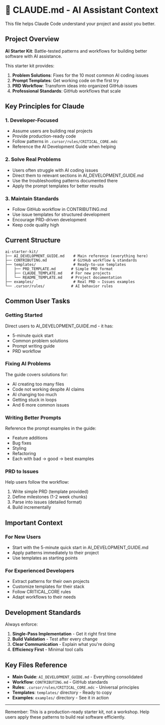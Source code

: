 # 🤖 CLAUDE.md - AI Assistant Context

This file helps Claude Code understand your project and assist you better.

## Project Overview

**AI Starter Kit**: Battle-tested patterns and workflows for building better software with AI assistance.

This starter kit provides:
1. **Problem Solutions**: Fixes for the 10 most common AI coding issues
2. **Prompt Templates**: Get working code on the first try
3. **PRD Workflow**: Transform ideas into organized GitHub issues
4. **Professional Standards**: GitHub workflows that scale

## Key Principles for Claude

### 1. Developer-Focused
- Assume users are building real projects
- Provide production-ready code
- Follow patterns in `.cursor/rules/CRITICAL_CORE.mdc`
- Reference the AI Development Guide when helping

### 2. Solve Real Problems
- Users often struggle with AI coding issues
- Direct them to relevant sections in AI_DEVELOPMENT_GUIDE.md
- Use the troubleshooting patterns documented there
- Apply the prompt templates for better results

### 3. Maintain Standards
- Follow GitHub workflow in CONTRIBUTING.md
- Use issue templates for structured development
- Encourage PRD-driven development
- Keep code quality high

## Current Structure
```
ai-starter-kit/
├── AI_DEVELOPMENT_GUIDE.md    # Main reference (everything here)
├── CONTRIBUTING.md            # GitHub workflow & standards
├── templates/                 # Ready-to-use templates
│   ├── PRD_TEMPLATE.md       # Simple PRD format
│   ├── CLAUDE_TEMPLATE.md    # For new projects
│   └── README_TEMPLATE.md    # Project documentation
├── examples/                  # Real PRD → Issues examples
└── .cursor/rules/            # AI behavior rules
```

## Common User Tasks

### Getting Started
Direct users to AI_DEVELOPMENT_GUIDE.md - it has:
- 5-minute quick start
- Common problem solutions
- Prompt writing guide
- PRD workflow

### Fixing AI Problems
The guide covers solutions for:
- AI creating too many files
- Code not working despite AI claims
- AI changing too much
- Getting stuck in loops
- And 6 more common issues

### Writing Better Prompts
Reference the prompt examples in the guide:
- Feature additions
- Bug fixes
- Styling
- Refactoring
- Each with bad → good → best examples

### PRD to Issues
Help users follow the workflow:
1. Write simple PRD (template provided)
2. Define milestones (1-2 week chunks)
3. Parse into issues (detailed format)
4. Build incrementally

## Important Context

### For New Users
- Start with the 5-minute quick start in AI_DEVELOPMENT_GUIDE.md
- Apply patterns immediately to their project
- Use templates as starting points

### For Experienced Developers
- Extract patterns for their own projects
- Customize templates for their stack
- Follow CRITICAL_CORE rules
- Adapt workflows to their needs

## Development Standards

Always enforce:
1. **Single-Pass Implementation** - Get it right first time
2. **Build Validation** - Test after every change
3. **Clear Communication** - Explain what you're doing
4. **Efficiency First** - Minimal tool calls

## Key Files Reference

- **Main Guide**: `AI_DEVELOPMENT_GUIDE.md` - Everything consolidated
- **Workflow**: `CONTRIBUTING.md` - GitHub standards
- **Rules**: `.cursor/rules/CRITICAL_CORE.mdc` - Universal principles
- **Templates**: `templates/` directory - Ready to copy
- **Examples**: `examples/` directory - See it in action

---

Remember: This is a production-ready starter kit, not a workshop. Help users apply these patterns to build real software efficiently.